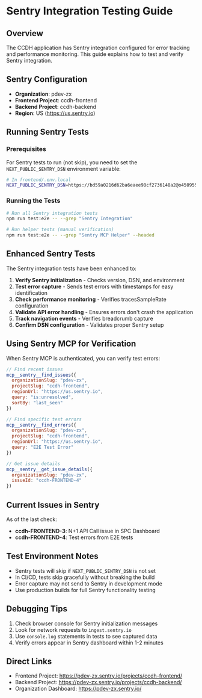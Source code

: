 # Sentry Integration Testing Guide

## Overview

The CCDH application has Sentry integration configured for error tracking and performance monitoring. This guide explains how to test and verify Sentry integration.

## Sentry Configuration

- **Organization**: pdev-zx
- **Frontend Project**: ccdh-frontend
- **Backend Project**: ccdh-backend
- **Region**: US (https://us.sentry.io)

## Running Sentry Tests

### Prerequisites

For Sentry tests to run (not skip), you need to set the `NEXT_PUBLIC_SENTRY_DSN` environment variable:

```bash
# In frontend/.env.local
NEXT_PUBLIC_SENTRY_DSN=https://bd59a0216d62ba6eaee98cf2736148a2@o4509559645405184.ingest.us.sentry.io/4509559887298560
```

### Running the Tests

```bash
# Run all Sentry integration tests
npm run test:e2e -- --grep "Sentry Integration"

# Run helper tests (manual verification)
npm run test:e2e -- --grep "Sentry MCP Helper" --headed
```

## Enhanced Sentry Tests

The Sentry integration tests have been enhanced to:

1. **Verify Sentry initialization** - Checks version, DSN, and environment
2. **Test error capture** - Sends test errors with timestamps for easy identification
3. **Check performance monitoring** - Verifies tracesSampleRate configuration
4. **Validate API error handling** - Ensures errors don't crash the application
5. **Track navigation events** - Verifies breadcrumb capture
6. **Confirm DSN configuration** - Validates proper Sentry setup

## Using Sentry MCP for Verification

When Sentry MCP is authenticated, you can verify test errors:

```javascript
// Find recent issues
mcp__sentry__find_issues({
  organizationSlug: "pdev-zx",
  projectSlug: "ccdh-frontend",
  regionUrl: "https://us.sentry.io",
  query: "is:unresolved",
  sortBy: "last_seen"
})

// Find specific test errors
mcp__sentry__find_errors({
  organizationSlug: "pdev-zx",
  projectSlug: "ccdh-frontend",
  regionUrl: "https://us.sentry.io",
  query: "E2E Test Error"
})

// Get issue details
mcp__sentry__get_issue_details({
  organizationSlug: "pdev-zx",
  issueId: "ccdh-FRONTEND-4"
})
```

## Current Issues in Sentry

As of the last check:
- **ccdh-FRONTEND-3**: N+1 API Call issue in SPC Dashboard
- **ccdh-FRONTEND-4**: Test errors from E2E tests

## Test Environment Notes

- Sentry tests will skip if `NEXT_PUBLIC_SENTRY_DSN` is not set
- In CI/CD, tests skip gracefully without breaking the build
- Error capture may not send to Sentry in development mode
- Use production builds for full Sentry functionality testing

## Debugging Tips

1. Check browser console for Sentry initialization messages
2. Look for network requests to `ingest.sentry.io`
3. Use `console.log` statements in tests to see captured data
4. Verify errors appear in Sentry dashboard within 1-2 minutes

## Direct Links

- Frontend Project: https://pdev-zx.sentry.io/projects/ccdh-frontend/
- Backend Project: https://pdev-zx.sentry.io/projects/ccdh-backend/
- Organization Dashboard: https://pdev-zx.sentry.io/